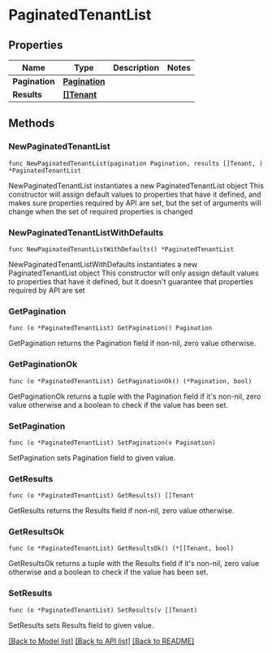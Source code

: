 # PaginatedTenantList

## Properties

Name | Type | Description | Notes
------------ | ------------- | ------------- | -------------
**Pagination** | [**Pagination**](Pagination.md) |  | 
**Results** | [**[]Tenant**](Tenant.md) |  | 

## Methods

### NewPaginatedTenantList

`func NewPaginatedTenantList(pagination Pagination, results []Tenant, ) *PaginatedTenantList`

NewPaginatedTenantList instantiates a new PaginatedTenantList object
This constructor will assign default values to properties that have it defined,
and makes sure properties required by API are set, but the set of arguments
will change when the set of required properties is changed

### NewPaginatedTenantListWithDefaults

`func NewPaginatedTenantListWithDefaults() *PaginatedTenantList`

NewPaginatedTenantListWithDefaults instantiates a new PaginatedTenantList object
This constructor will only assign default values to properties that have it defined,
but it doesn't guarantee that properties required by API are set

### GetPagination

`func (o *PaginatedTenantList) GetPagination() Pagination`

GetPagination returns the Pagination field if non-nil, zero value otherwise.

### GetPaginationOk

`func (o *PaginatedTenantList) GetPaginationOk() (*Pagination, bool)`

GetPaginationOk returns a tuple with the Pagination field if it's non-nil, zero value otherwise
and a boolean to check if the value has been set.

### SetPagination

`func (o *PaginatedTenantList) SetPagination(v Pagination)`

SetPagination sets Pagination field to given value.


### GetResults

`func (o *PaginatedTenantList) GetResults() []Tenant`

GetResults returns the Results field if non-nil, zero value otherwise.

### GetResultsOk

`func (o *PaginatedTenantList) GetResultsOk() (*[]Tenant, bool)`

GetResultsOk returns a tuple with the Results field if it's non-nil, zero value otherwise
and a boolean to check if the value has been set.

### SetResults

`func (o *PaginatedTenantList) SetResults(v []Tenant)`

SetResults sets Results field to given value.



[[Back to Model list]](../README.md#documentation-for-models) [[Back to API list]](../README.md#documentation-for-api-endpoints) [[Back to README]](../README.md)


